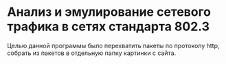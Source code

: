 # Анализ и эмулирование сетевого трафика в сетях стандарта 802.3 #

Целью данной программы было перехватить пакеты по протоколу http, собрать из пакетов в отдельную папку картинки с сайта.

